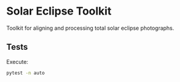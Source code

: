 # Solar Eclipse Toolkit

Toolkit for aligning and processing total solar eclipse photographs.

## Tests

Execute:

```bash
pytest -n auto
```